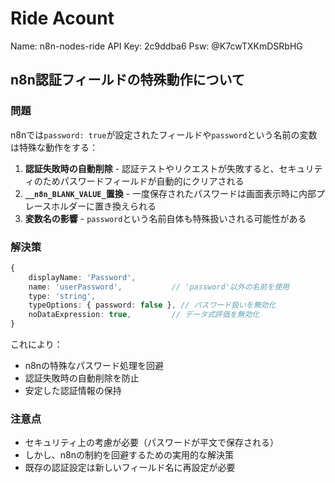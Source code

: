 # Ride Acount

Name: n8n-nodes-ride
API Key: 2c9ddba6
Psw: @K7cwTXKmDSRbHG

## n8n認証フィールドの特殊動作について

### 問題
n8nでは`password: true`が設定されたフィールドや`password`という名前の変数は特殊な動作をする：

1. **認証失敗時の自動削除** - 認証テストやリクエストが失敗すると、セキュリティのためパスワードフィールドが自動的にクリアされる
2. **`__n8n_BLANK_VALUE_`置換** - 一度保存されたパスワードは画面表示時に内部プレースホルダーに置き換えられる
3. **変数名の影響** - `password`という名前自体も特殊扱いされる可能性がある

### 解決策
```typescript
{
    displayName: 'Password',
    name: 'userPassword',           // 'password'以外の名前を使用
    type: 'string',
    typeOptions: { password: false }, // パスワード扱いを無効化
    noDataExpression: true,         // データ式評価を無効化
}
```

これにより：
- n8nの特殊なパスワード処理を回避
- 認証失敗時の自動削除を防止
- 安定した認証情報の保持

### 注意点
- セキュリティ上の考慮が必要（パスワードが平文で保存される）
- しかし、n8nの制約を回避するための実用的な解決策
- 既存の認証設定は新しいフィールド名に再設定が必要
